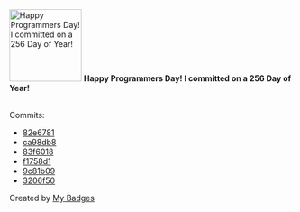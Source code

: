 <img src="https://my-badges.github.io/my-badges/programmers-day.png" alt="Happy Programmers Day! I committed on a 256 Day of Year!" title="Happy Programmers Day! I committed on a 256 Day of Year!" width="128">
<strong>Happy Programmers Day! I committed on a 256 Day of Year!</strong>
<br><br>

Commits:

- <a href="https://github.com/antonmedv/fx/commit/82e67814655a40d2ef8187375ca3c738269b824b">82e6781</a>
- <a href="https://github.com/antonmedv/fx/commit/ca98db8acc61150c5988b852991a6ac068c7ce6b">ca98db8</a>
- <a href="https://github.com/antonmedv/fx/commit/83f60180b0366bc47ae621d2a99a9bd1069ad74f">83f6018</a>
- <a href="https://github.com/antonmedv/fx/commit/f1758d14ce27796d1d57d968c7c9a8b2a1cf04d9">f1758d1</a>
- <a href="https://github.com/antonmedv/fx/commit/9c81b097200f907664852849c8a9a610f93911b8">9c81b09</a>
- <a href="https://github.com/antonmedv/fx/commit/3206f5001d101019e95e47d2ff29992f9a7f3ecc">3206f50</a>


Created by <a href="https://github.com/my-badges/my-badges">My Badges</a>